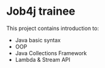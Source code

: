 # Job4j trainee

This project contains introduction to:

- Java basic syntax
- OOP
- Java Collections Framework
- Lambda & Stream API
